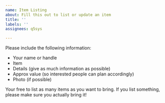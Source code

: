 ```yaml
---
name: Item Listing
about: Fill this out to list or update an item
title: ''
labels: ''
assignees: q5sys

---
```


Please include the following information:

- Your name or handle
- Item
- Details (give as much information as possible)
- Approx value (so interested people can plan accordingly)
- Photo (if possible)

Your free to list as many items as you want to bring.
If you list something, please make sure you actually bring it!
